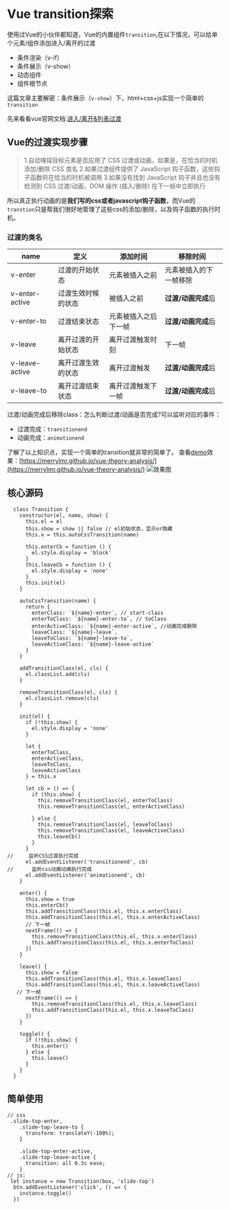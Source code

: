 # Vue transition探索

使用过Vue的小伙伴都知道，Vue的内置组件`transition`,在以下情况，可以给单个元素/组件添加进入/离开的过渡
* 条件渲染（v-if）
* 条件展示（v-show）
* 动态组件
* 组件根节点

这篇文章主要解密：条件展示（`v-show`）下，html+css+js实现一个简单的`transition`

先来看看vue官网文档:[进入/离开&列表过渡](https://cn.vuejs.org/v2/guide/transitions.html#CSS-%E8%BF%87%E6%B8%A1)


## Vue的过渡实现步骤
>1.自动嗅探目标元素是否应用了 CSS 过渡或动画，如果是，在恰当的时机添加/删除 CSS 类名
2.如果过渡组件提供了 JavaScript 钩子函数，这些钩子函数将在恰当的时机被调用
3.如果没有找到 JavaScript 钩子并且也没有检测到 CSS 过渡/动画，DOM 操作 (插入/删除) 在下一帧中立即执行

所以真正执行动画的是**我们写的css或者javascript钩子函数**，而Vue的`transtion`只是帮我们很好地管理了这些css的添加/删除，以及钩子函数的执行时机。




### 过渡的类名
name |定义| 添加时间 |  移除时间 |
--------- | ------------- | - | - |
v-enter| 过渡的开始状态 | 元素被插入之前 | 元素被插入的下一帧移除 |
|v-enter-active| 过渡生效时候的状态| 被插入之前|**过渡/动画完成**后|
|v-enter-to|过渡结束状态|元素被插入之后下一帧|**过渡/动画完成**后|
|v-leave|离开过渡的开始状态|离开过渡触发时刻|下一帧|
|v-leave-active|离开过渡生效的状态|离开过渡触发|**过渡/动画完成**后|
|v-leave-to|离开过渡结束状态|离开过渡触发下一帧|**过渡/动画完成**后|

过渡/动画完成后移除class：怎么判断过渡/动画是否完成?可以监听对应的事件：
* 过渡完成：`transitionend`
* 动画完成：`animationend`

了解了以上知识点，实现一个简单的transition就非常的简单了。
查看[demo](https://merrylmr.github.io/vue-theory-analysis/)效果：[https://merrylmr.github.io/vue-theory-analysis/](https://merrylmr.github.io/vue-theory-analysis/)
![效果图](https://upload-images.jianshu.io/upload_images/11899053-3f59f003db21ee52.gif?imageMogr2/auto-orient/strip)

## 核心源码
```
  class Transition {
    constructor(el, name, show) {
      this.el = el
      this.show = show || false // el初始状态，显示or隐藏
      this.x = this.autoCssTransition(name)

      this.enterCb = function () {
        el.style.display = 'block'
      }
      this.leaveCb = function () {
        el.style.display = 'none'
      }
      this.init(el)
    }

    autoCssTransition(name) {
      return {
        enterClass: `${name}-enter`, // start-class
        enterToClass: `${name}-enter-to`, // toClass
        enterActiveClass: `${name}-enter-active`, //动画完成删除
        leaveClass: `${name}-leave`,
        leaveToClass: `${name}-leave-to`,
        leaveActiveClass: `${name}-leave-active`
      }
    }

    addTransitionClass(el, cls) {
      el.classList.add(cls)
    }

    removeTransitionClass(el, cls) {
      el.classList.remove(cls)
    }

    init(el) {
      if (!this.show) {
        el.style.display = 'none'
      }

      let {
        enterToClass,
        enterActiveClass,
        leaveToClass,
        leaveActiveClass
      } = this.x

      let cb = () => {
        if (this.show) {
          this.removeTransitionClass(el, enterToClass)
          this.removeTransitionClass(el, enterActiveClass)

        } else {
          this.removeTransitionClass(el, leaveToClass)
          this.removeTransitionClass(el, leaveActiveClass)
          this.leaveCb()
        }
      }
//     监听CSS过渡执行完成
      el.addEventListener('transitionend', cb)
//      监听css动画动画执行完成
      el.addEventListener('animationend', cb)
    }

    enter() {
      this.show = true
      this.enterCb()
      this.addTransitionClass(this.el, this.x.enterClass)
      this.addTransitionClass(this.el, this.x.enterActiveClass)
      // 下一帧
      nextFrame(() => {
        this.removeTransitionClass(this.el, this.x.enterClass)
        this.addTransitionClass(this.el, this.x.enterToClass)
      })
    }

    leave() {
      this.show = false
      this.addTransitionClass(this.el, this.x.leaveClass)
      this.addTransitionClass(this.el, this.x.leaveActiveClass)
   // 下一帧
      nextFrame(() => {
        this.removeTransitionClass(this.el, this.x.leaveClass)
        this.addTransitionClass(this.el, this.x.leaveToClass)
      })
    }

    toggle() {
      if (!this.show) {
        this.enter()
      } else {
        this.leave()
      }
    }
  }
```

## 简单使用
```
// css
 .slide-top-enter,
    .slide-top-leave-to {
      transform: translateY(-100%);
    }

    .slide-top-enter-active,
    .slide-top-leave-active {
      transition: all 0.3s ease;
    }
// js:
 let instance = new Transition(box, 'slide-top')
  btn.addEventListener('click', () => {
    instance.toggle()
  })
 ```







